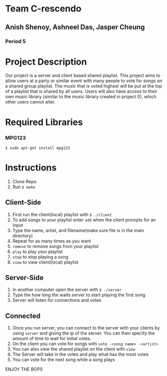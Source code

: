 # Team C-rescendo 
## Anish Shenoy, Ashneel Das, Jasper Cheung
### Period 5

# Project Description
Our project is a server and client based shared playlist. This project aims to allow users at a party or similar event with many people to vote for songs on a shared group playlist. The music that is voted highest will be put at the top of a playlist that is shared by all users. Users will also have access to their own music library (similar to the music library created in project 0), which other users cannot alter.

# Required Libraries 
### MPG123
```
$ sudo apt-get install mpg123
```

# Instructions
1. Clone Repo 
2. Run `$ make`
## Client-Side
1. First run the client(local) playlist with `$ ./client`
2. To add songs to your playlist enter `add` when the client prompts for an input
3. Type the name, artist, and filename(make sure file is in the main directory)
4. Repeat for as many times as you want
5. `remove` to remove songs from your playlist
6. `play` to play your playlist
7. `stop` to stop playing a song
8. `view` to view client(local) playlist
## Server-Side
1. In another computer open the server with `$ ./server`
2. Type the how long the waits server to start playing the first song
3. Server will listen for connections and votes
## Connected
1. Once you run server, you can connect to the server with your clients
by using `server` and giving the ip of the server. You can then
specify the amount of time to wait for initial votes. 
2. On the client you can vote for songs with `vote -<song name> -<artist>`
3. You can also view the shared playlist on the client with `view`
4. The Server will take in the votes and play what has the most votes
5. You can vote for the next song while a song plays

ENJOY THE BOPS
